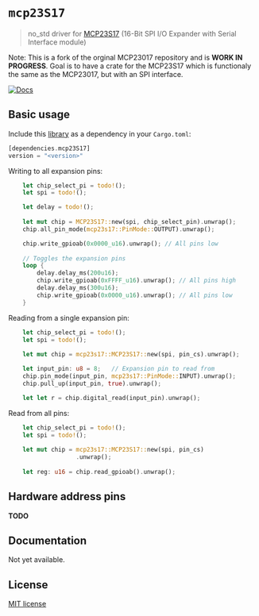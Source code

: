 # `mcp23S17`

> no_std driver for [MCP23S17](http://ww1.microchip.com/downloads/en/DeviceDoc/20001952C.pdf) (16-Bit SPI I/O Expander with Serial Interface module)

Note: This is a fork of the orginal MCP23017 repository and is **WORK IN PROGRESS**. Goal is to have a crate for the MCP23S17 which is functionaly the same as the MCP23017, but with an SPI interface.

<!--[![Build Status](https://github.com/lucazulian/mcp23017/workflows/mcp23017-ci/badge.svg)](https://github.com/lucazulian/mcp23017/actions?query=workflow%3Amcp23017-ci)
-->
<!--[![crates.io](http://meritbadge.herokuapp.com/mcp23017?style=flat-square)](https://crates.io/crates/mcp23017)
-->
[![Docs](https://docs.rs/mcp23017/badge.svg)](https://docs.rs/mcp23017)

## Basic usage

Include this [library](https://crates.io/crates/mcp23S17) as a dependency in your `Cargo.toml`:

```rust
[dependencies.mcp23S17]
version = "<version>"
```

Writing to all expansion pins:

```rust
    let chip_select_pi = todo!();
    let spi = todo!();

    let delay = todo!();
   
    let mut chip = MCP23S17::new(spi, chip_select_pin).unwrap();
    chip.all_pin_mode(mcp23s17::PinMode::OUTPUT).unwrap();

    chip.write_gpioab(0x0000_u16).unwrap(); // All pins low
    
    // Toggles the expansion pins
    loop {
        delay.delay_ms(200u16);
        chip.write_gpioab(0xFFFF_u16).unwrap(); // All pins high
        delay.delay_ms(300u16);
        chip.write_gpioab(0x0000_u16).unwrap(); // All pins low
    }
```

Reading from a single expansion pin:

```rust
    let chip_select_pi = todo!();
    let spi = todo!();
   
    let mut chip = mcp23s17::MCP23S17::new(spi, pin_cs).unwrap();

    let input_pin: u8 = 8;   // Expansion pin to read from
    chip.pin_mode(input_pin, mcp23s17::PinMode::INPUT).unwrap();
    chip.pull_up(input_pin, true).unwrap();

    let let r = chip.digital_read(input_pin).unwrap();
```

Read from all pins:
```rust
    let chip_select_pi = todo!();
    let spi = todo!();
   
    let mut chip = mcp23s17::MCP23S17::new(spi, pin_cs)
                   .unwrap();
        
    let reg: u16 = chip.read_gpioab().unwrap();     
```


## Hardware address pins
**TODO**


## Documentation

Not yet available.

<!--API Docs available on [docs.rs](https://docs.rs/mcp23017/0.1.0/mcp23017/)-->


## License

[MIT license](http://opensource.org/licenses/MIT)
